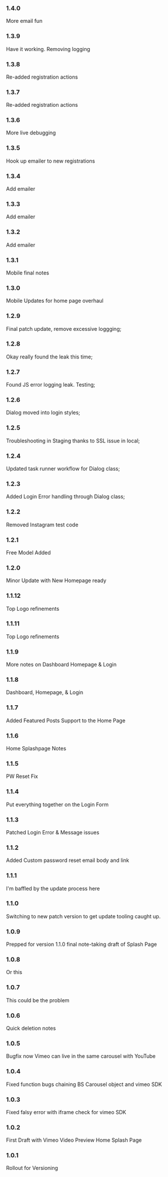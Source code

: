 ### 1.4.0 ### 

More email fun

### 1.3.9 ### 

Have it working. Removing logging 

### 1.3.8 ### 

Re-added registration actions

### 1.3.7 ### 

Re-added registration actions

### 1.3.6 ### 

More live debugging

### 1.3.5 ### 

Hook up emailer to new registrations

### 1.3.4 ### 

Add emailer

### 1.3.3 ### 

Add emailer

### 1.3.2 ### 

Add emailer

### 1.3.1 ### 

Mobile final notes

### 1.3.0 ### 

Mobile Updates for home page overhaul

### 1.2.9 ### 

Final patch update, remove excessive loggging;


### 1.2.8 ### 

Okay really found the leak this time;

### 1.2.7 ### 

Found JS error logging leak. Testing;

### 1.2.6 ### 

Dialog moved into login styles;

### 1.2.5 ### 

Troubleshooting in Staging thanks to SSL issue in local;

### 1.2.4 ### 

Updated task runner workflow for Dialog class;

### 1.2.3 ### 

Added Login Error handling through Dialog class;

### 1.2.2 ### 

Removed Instagram test code

### 1.2.1 ### 

Free Model Added

### 1.2.0 ### 

Minor Update with New Homepage ready


### 1.1.12 ### 

Top Logo refinements

### 1.1.11 ### 

Top Logo refinements

### 1.1.9 ### 

More notes on Dashboard Homepage & Login 


### 1.1.8 ### 

Dashboard, Homepage, & Login

### 1.1.7 ### 

Added Featured Posts Support to the Home Page

### 1.1.6 ### 

Home Splashpage Notes

### 1.1.5 ### 

PW Reset Fix

### 1.1.4 ### 

Put everything together on the Login Form

### 1.1.3 ### 

Patched Login Error & Message issues

### 1.1.2 ### 

Added Custom password reset email body and link

### 1.1.1 ### 

I'm baffled by the update process here

### 1.1.0 ### 

Switching to new patch version to get update tooling caught up.

### 1.0.9 ###

Prepped for version 1.1.0 final note-taking draft of Splash Page

### 1.0.8 ###

Or this

### 1.0.7 ###

This could be the problem

### 1.0.6 ###

Quick deletion notes

### 1.0.5 ###

Bugfix now Vimeo can live in the same carousel with YouTube

### 1.0.4 ###

Fixed function bugs chaining BS Carousel object and vimeo SDK

### 1.0.3 ###

Fixed falsy error with iframe check for vimeo SDK

### 1.0.2 ###

First Draft with Vimeo Video Preview Home Splash Page

### 1.0.1 ###

Rollout for Versioning